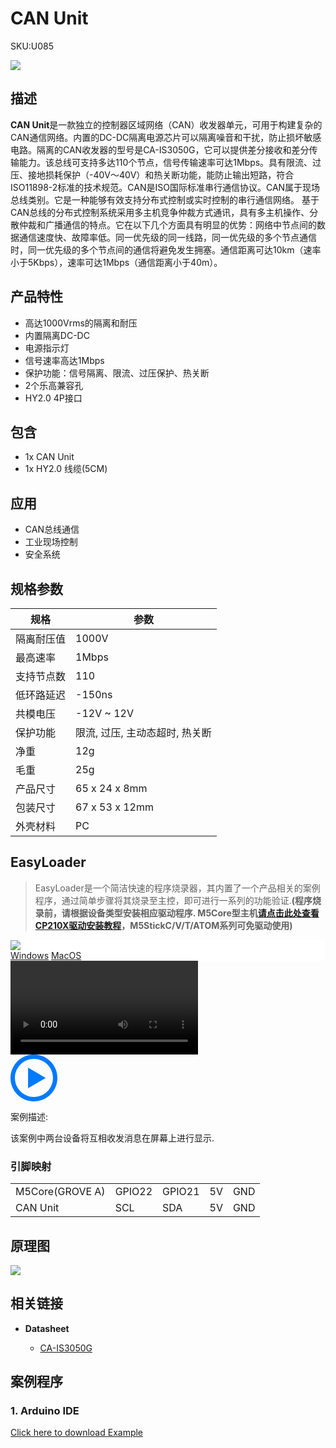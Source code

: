 # CAN Unit

<el-tag effect="plain">SKU:U085</el-tag>

<div class="product_pic"><img src="assets/img/product_pics/unit/can/can.webp"></div>

## 描述

**CAN Unit**是一款独立的控制器区域网络（CAN）收发器单元，可用于构建复杂的CAN通信网络。内置的DC-DC隔离电源芯片可以隔离噪音和干扰，防止损坏敏感电路。隔离的CAN收发器的型号是CA-IS3050G，它可以提供差分接收和差分传输能力。该总线可支持多达110个节点，信号传输速率可达1Mbps。具有限流、过压、接地损耗保护（-40V～40V）和热关断功能，能防止输出短路，符合ISO11898-2标准的技术规范。CAN是ISO国际标准串行通信协议。CAN属于现场总线类别。它是一种能够有效支持分布式控制或实时控制的串行通信网络。
基于CAN总线的分布式控制系统采用多主机竞争仲裁方式通讯，具有多主机操作、分散仲裁和广播通信的特点。它在以下几个方面具有明显的优势：网络中节点间的数据通信速度快、故障率低。同一优先级的同一线路，同一优先级的多个节点通信时，同一优先级的多个节点间的通信将避免发生拥塞。通信距离可达10km（速率小于5Kbps），速率可达1Mbps（通信距离小于40m）。

## 产品特性

- 高达1000Vrms的隔离和耐压
- 内置隔离DC-DC
- 电源指示灯
- 信号速率高达1Mbps
- 保护功能：信号隔离、限流、过压保护、热关断
- 2个乐高兼容孔
- HY2.0 4P接口

## 包含

- 1x CAN Unit
- 1x HY2.0 线缆(5CM)

## 应用

- CAN总线通信
- 工业现场控制
- 安全系统

## 规格参数

<table class="table-1">
    <thead>
    <tr>
        <th>规格</th>
        <th>参数</th>
    </tr>
    </thead>
    <tbody>
        <tr>
            <td>隔离耐压值</td>
            <td>1000V</td>
        </tr>
        <tr>
            <td>最高速率</td>
            <td>1Mbps</td>
        </tr>
        <tr>
            <td>支持节点数</td>
            <td>110</td>
        </tr>
        <tr>
            <td>低环路延迟</td>
            <td>-150ns</td>
        </tr>
        <tr>
            <td>共模电压</td>
            <td>-12V ~ 12V</td>
        </tr>
        <tr>
            <td>保护功能</td>
            <td>限流, 过压, 主动态超时, 热关断</td>
        </tr>
        <tr>
            <td>净重</td>
            <td>12g</td>
        </tr>
        <tr>
            <td>毛重</td>
            <td>25g</td>
        </tr>
        <tr>
            <td>产品尺寸</td>
            <td>65 x 24 x 8mm</td>
        </tr>
        <tr>
            <td>包装尺寸</td>
            <td>67 x 53 x 12mm</td>
        </tr>
        <tr>
            <td>外壳材料</td>
            <td>PC</td>
        </tr>
     </tbody>
</table>

## EasyLoader

>EasyLoader是一个简洁快速的程序烧录器，其内置了一个产品相关的案例程序，通过简单步骤将其烧录至主控，即可进行一系列的功能验证.**(程序烧录前，请根据设备类型安装相应驱动程序. M5Core型主机[请点击此处查看CP210X驱动安装教程](zh_CN/arduino/arduino_development?id=安装串口驱动)，M5StickC/V/T/ATOM系列可免驱动使用)**

<div class="easyloader-box">
    <div style="background-color:white;">
        <div><img src="https://m5stack.oss-cn-shenzhen.aliyuncs.com/image/easyloader_intro.webp"></div>
        <div class="easyloader-btn">
            <a href="https://m5stack.oss-cn-shenzhen.aliyuncs.com/EasyLoader/Windows/UNIT/For%20M5Core/EasyLoader_CAN_Unit_SEND%26RECEIVE.zip">Windows</a>
            <a href="https://m5stack.oss-cn-shenzhen.aliyuncs.com/EasyLoader/MacOS/UNIT/EasyLoader_CAN_SEND%26RECEIVE.zip">MacOS</a>
        </div>
    </div>
    <div>
        <video id="example_video" controls>
            <source src="https://m5stack.oss-cn-shenzhen.aliyuncs.com/video/Product_example_video/Unit/CAN%20UNIT.mp4" type="video/mp4">
        </video>
        <div class="easyloader-mask">
        <a>
            <svg id="play-btn" t="1583228776634" class="icon" viewBox="0 0 1024 1024" version="1.1" xmlns="http://www.w3.org/2000/svg" p-id="4152" width="75" height="75"><path d="M512 0C229.216 0 0 229.216 0 512s229.216 512 512 512 512-229.216 512-512S794.784 0 512 0z m0 928C282.24 928 96 741.76 96 512S282.24 96 512 96s416 186.24 416 416-186.24 416-416 416zM384 288l384 224-384 224z" p-id="4153" fill="#007aff"></path></svg></a>
            <p>案例描述:</p>
            <p>该案例中两台设备将互相收发消息在屏幕上进行显示.</p>
        </div>
    </div>
</div>

### 引脚映射

<table>
 <tr><td>M5Core(GROVE A)</td><td>GPIO22</td><td>GPIO21</td><td>5V</td><td>GND</td></tr>
 <tr><td>CAN Unit</td><td>SCL</td><td>SDA</td><td>5V</td><td>GND</td></tr>
</table>

## 原理图

<img src="assets/img/product_pics/unit/can/CAN_sch.webp">


## 相关链接

-  **Datasheet** 

   - [CA-IS3050G](https://m5stack.oss-cn-shenzhen.aliyuncs.com/resource/docs/datasheet/unit/CA-IS3050G.pdf)

## 案例程序

### 1. Arduino IDE

[Click here to download Example](https://github.com/m5stack/M5-ProductExampleCodes/tree/master/Unit/CAN)

<script>

   var purchase_link = 'https://m5stack.com/collections/m5-unit/products/canbus-unitca-is3050g';

   anchor_search(purchase_link);
   scrollFunc();

</script>
